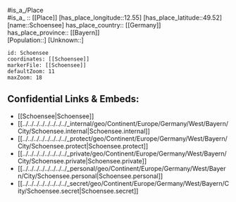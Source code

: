 ﻿---
location: [49.52,12.55] 
mapzoom: [7,12] 
mapmarker: city 
type: City
tags:
- geo/City


SpocWebEntityId: 34150
isDeleted: false
confidential: public

---
#is_a_/Place  
#is_a_ :: [[Place]] 
[has_place_longitude::12.55] 
[has_place_latitude::49.52] 
[name::Schoensee] 
has_place_country:: [[Germany]]  
has_place_province:: [[Bayern]]  
[Population::] 
[Unknown::] 


```leaflet
id: Schoensee
coordinates: [[Schoensee]] 
markerFile: [[Schoensee]] 
defaultZoom: 11 
maxZoom: 18
```


## Confidential Links & Embeds: 
- [[Schoensee|Schoensee]]  
- [[../../../../../../../../_internal/geo/Continent/Europe/Germany/West/Bayern/City/Schoensee.internal|Schoensee.internal]] 
- [[../../../../../../../../_protect/geo/Continent/Europe/Germany/West/Bayern/City/Schoensee.protect|Schoensee.protect]] 
- [[../../../../../../../../_private/geo/Continent/Europe/Germany/West/Bayern/City/Schoensee.private|Schoensee.private]] 
- [[../../../../../../../../_personal/geo/Continent/Europe/Germany/West/Bayern/City/Schoensee.personal|Schoensee.personal]] 
- [[../../../../../../../../_secret/geo/Continent/Europe/Germany/West/Bayern/City/Schoensee.secret|Schoensee.secret]] 
